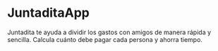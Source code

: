 # JuntaditaApp
Juntadita te ayuda a dividir los gastos con amigos de manera rápida y sencilla. Calcula cuánto debe pagar cada persona y ahorra tiempo.

